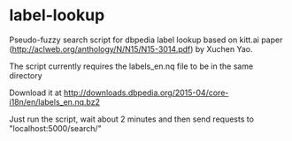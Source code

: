 # label-lookup

Pseudo-fuzzy search script for dbpedia label lookup based on 
kitt.ai paper (http://aclweb.org/anthology/N/N15/N15-3014.pdf) by Xuchen Yao.

The script currently requires the labels_en.nq file to be in the same directory

Download it at  http://downloads.dbpedia.org/2015-04/core-i18n/en/labels_en.nq.bz2

Just run the script, wait about 2 minutes and then send requests to 
"localhost:5000/search/<searchedlabel>"
